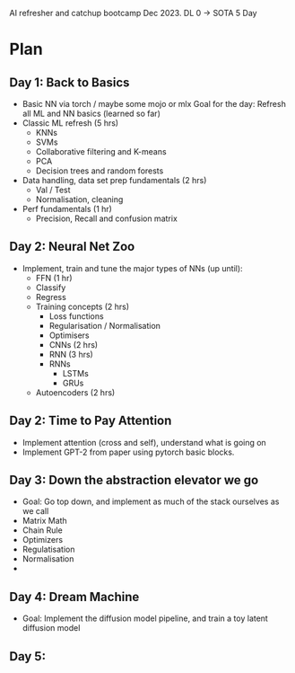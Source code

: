AI refresher and catchup bootcamp Dec 2023.
DL 0 -> SOTA 5 Day

# Plan

## Day 1: Back to Basics
- Basic NN via torch / maybe some mojo or mlx
Goal for the day: Refresh all ML and NN basics (learned so far)
- Classic ML refresh (5 hrs)
	- KNNs
	- SVMs
	- Collaborative filtering and K-means
	- PCA
	- Decision trees and random forests
- Data handling, data set prep fundamentals (2 hrs)
	- Val / Test
	- Normalisation, cleaning
- Perf fundamentals (1 hr)
	- Precision, Recall and confusion matrix

## Day 2: Neural Net Zoo
- Implement, train and tune the major types of NNs (up until):
	- FFN (1 hr)
    - Classify
    - Regress
  - Training concepts (2 hrs)
    - Loss functions
    - Regularisation / Normalisation
    - Optimisers
	- CNNs (2 hrs)
	- RNN (3 hrs)
    - RNNs 
		- LSTMs
		- GRUs
  - Autoencoders (2 hrs)


## Day 2: Time to Pay Attention
- Implement attention (cross and self), understand what is going on
- Implement GPT-2 from paper using pytorch basic blocks. 


## Day 3: Down the abstraction elevator we go
- Goal: Go top down, and implement as much of the stack ourselves as we call
- Matrix Math
- Chain Rule
- Optimizers
- Regulatisation
- Normalisation
- 

## Day 4: Dream Machine
- Goal: Implement the diffusion model pipeline, and train a toy latent diffusion model


## Day 5: 